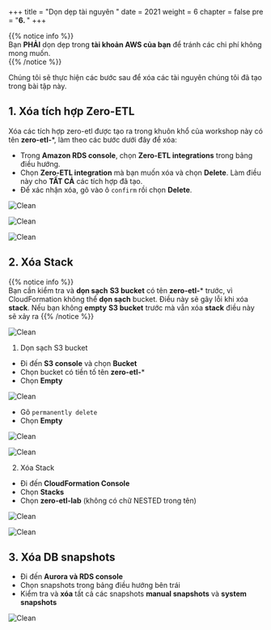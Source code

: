 +++
title = "Dọn dẹp tài nguyên  "
date = 2021
weight = 6
chapter = false
pre = "<b>6. </b>"
+++

{{% notice info %}}  
Bạn **PHẢI** dọn dẹp trong **tài khoản AWS của bạn** để tránh các chi phí không mong muốn.  
{{% /notice %}}

Chúng tôi sẽ thực hiện các bước sau để xóa các tài nguyên chúng tôi đã tạo trong bài tập này.

## 1. Xóa tích hợp Zero-ETL
Xóa các tích hợp zero-etl được tạo ra trong khuôn khổ của workshop này có tên **zero-etl-***, làm theo các bước dưới đây để xóa:

+ Trong **Amazon RDS console**, chọn **Zero-ETL integrations** trong bảng điều hướng.
+ Chọn **Zero-ETL integration** mà bạn muốn xóa và chọn **Delete**. Làm điều này cho **TẤT CẢ** các tích hợp đã tạo.
+ Để xác nhận xóa, gõ vào ô `confirm` rồi chọn **Delete**.

![Clean](/images/7.clean/1.png)

![Clean](/images/7.clean/2.png)

![Clean](/images/7.clean/3.png)

## 2. Xóa Stack

{{% notice info %}}  
Bạn cần kiểm tra và **dọn sạch** **S3 bucket** có tên **zero-etl-*** trước, vì CloudFormation không thể **dọn sạch** bucket. Điều này sẽ gây lỗi khi xóa **stack**. Nếu bạn không **empty** **S3 bucket** trước mà vẫn xóa **stack** điều này sẽ xảy ra
{{% /notice %}}

![Clean](/images/7.clean/8.png)

1. Dọn sạch S3 bucket

+ Đi đến **S3 console** và chọn **Bucket**
+ Chọn bucket có tiền tố tên **zero-etl-*** 
+ Chọn **Empty**

![Clean](/images/7.clean/6.png)

+ Gõ `permanently delete`
+ Chọn **Empty**

![Clean](/images/7.clean/5.png)

![Clean](/images/7.clean/7.png)

2. Xóa Stack

+ Đi đến **CloudFormation Console**
+ Chọn **Stacks**
+ Chọn **zero-etl-lab** (không có chữ NESTED trong tên)

![Clean](/images/7.clean/4.png)

![Clean](/images/7.clean/11.png)

## 3. Xóa DB snapshots

+ Đi đến **Aurora và RDS console**
+ Chọn snapshots trong bảng điều hướng bên trái
+ Kiểm tra và **xóa** tất cả các snapshots **manual snapshots** và **system snapshots**

![Clean](/images/7.clean/12.png)
